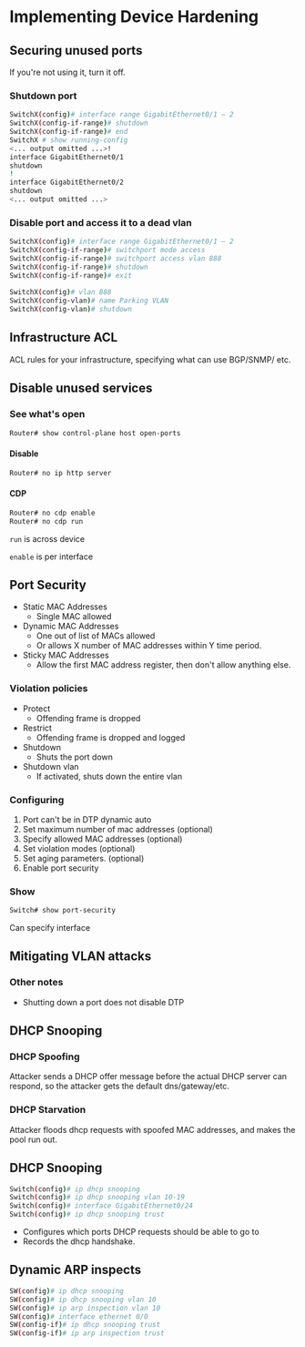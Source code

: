 # Implementing Device Hardening

## Securing unused ports

If you're not using it, turn it off.
### Shutdown port
```sh
SwitchX(config)# interface range GigabitEthernet0/1 – 2  
SwitchX(config-if-range)# shutdown  
SwitchX(config-if-range)# end  
SwitchX # show running-config  
<... output omitted ...>!  
interface GigabitEthernet0/1  
shutdown  
!  
interface GigabitEthernet0/2  
shutdown  
<... output omitted ...>
```
### Disable port and access it to a dead vlan
```sh
SwitchX(config)# interface range GigabitEthernet0/1 – 2  
SwitchX(config-if-range)# switchport mode access  
SwitchX(config-if-range)# switchport access vlan 888  
SwitchX(config-if-range)# shutdown  
SwitchX(config-if-range)# exit  
  
SwitchX(config)# vlan 888  
SwitchX(config-vlan)# name Parking VLAN  
SwitchX(config-vlan)# shutdown
```

## Infrastructure ACL
ACL rules for your infrastructure, specifying what can use BGP/SNMP/ etc.

## Disable unused services

### See what's open

```sh
Router# show control-plane host open-ports
```

#### Disable
```sh
Router# no ip http server
```

#### CDP
```sh
Router# no cdp enable
Router# no cdp run
```
`run` is across device

`enable` is per interface

## Port Security

* Static MAC Addresses
    * Single MAC allowed
* Dynamic MAC Addresses
    * One out of list of MACs allowed
    * Or allows X number of MAC addresses within Y time period.
* Sticky MAC Addresses
    * Allow the first MAC address register, then don't allow anything else.

### Violation policies

* Protect
    * Offending frame is dropped
* Restrict
    * Offending frame is dropped and logged
* Shutdown
    * Shuts the port down
* Shutdown vlan
    * If activated, shuts down the entire vlan

### Configuring
1. Port can't be in DTP dynamic auto
2. Set maximum number of mac addresses (optional)
3. Specify allowed MAC addresses (optional)
4. Set violation modes (optional)
5. Set aging parameters. (optional)
6. Enable port security

### Show
```sh
Switch# show port-security
```
Can specify interface

## Mitigating VLAN attacks
### Other notes

* Shutting down a port does not disable DTP

## DHCP Snooping
### DHCP Spoofing
Attacker sends a DHCP offer message before the actual DHCP server can respond, so the attacker gets the default dns/gateway/etc.

### DHCP Starvation
Attacker floods dhcp requests with spoofed MAC addresses, and makes the pool run out.


## DHCP Snooping

```sh
Switch(config)# ip dhcp snooping
Switch(config)# ip dhcp snooping vlan 10-19
Switch(config)# interface GigabitEthernet0/24
Switch(config)# ip dhcp snooping trust
```

* Configures which ports DHCP requests should be able to go to
* Records the dhcp handshake.

## Dynamic ARP inspects

```sh
SW(config)# ip dhcp snooping  
SW(config)# ip dhcp snooping vlan 10  
SW(config)# ip arp inspection vlan 10  
SW(config)# interface ethernet 0/0  
SW(config-if)# ip dhcp snooping trust  
SW(config-if)# ip arp inspection trust
```

